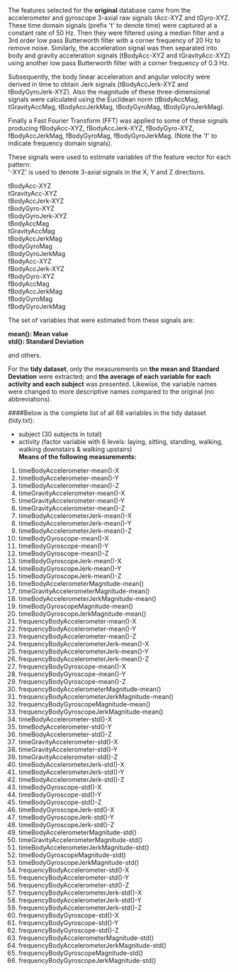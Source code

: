 
The features selected for the **original** database came from the accelerometer and gyroscope 3-axial raw signals tAcc-XYZ and tGyro-XYZ. These time domain signals (prefix 't' to denote time) were captured at a constant rate of 50 Hz. Then they were filtered using a median filter and a 3rd order low pass Butterworth filter with a corner frequency of 20 Hz to remove noise. Similarly, the acceleration signal was then separated into body and gravity acceleration signals (tBodyAcc-XYZ and tGravityAcc-XYZ) using another low pass Butterworth filter with a corner frequency of 0.3 Hz. 

Subsequently, the body linear acceleration and angular velocity were derived in time to obtain Jerk signals (tBodyAccJerk-XYZ and tBodyGyroJerk-XYZ). Also the magnitude of these three-dimensional signals were calculated using the Euclidean norm (tBodyAccMag, tGravityAccMag, tBodyAccJerkMag, tBodyGyroMag, tBodyGyroJerkMag). 

Finally a Fast Fourier Transform (FFT) was applied to some of these signals producing fBodyAcc-XYZ, fBodyAccJerk-XYZ, fBodyGyro-XYZ, fBodyAccJerkMag, fBodyGyroMag, fBodyGyroJerkMag. (Note the 'f' to indicate frequency domain signals). 

These signals were used to estimate variables of the feature vector for each pattern:  
'-XYZ' is used to denote 3-axial signals in the X, Y and Z directions.

tBodyAcc-XYZ  
tGravityAcc-XYZ  
tBodyAccJerk-XYZ  
tBodyGyro-XYZ  
tBodyGyroJerk-XYZ  
tBodyAccMag  
tGravityAccMag  
tBodyAccJerkMag  
tBodyGyroMag  
tBodyGyroJerkMag  
fBodyAcc-XYZ  
fBodyAccJerk-XYZ  
fBodyGyro-XYZ  
fBodyAccMag  
fBodyAccJerkMag  
fBodyGyroMag  
fBodyGyroJerkMag  

The set of variables that were estimated from these signals are: 

**mean(): Mean value**  
**std(): Standard Deviation**  

and others.


For the **tidy dataset**, only the measurements on **the mean and Standard Deviation** were extracted; and **the average of each variable for each activity and each subject** was presented. Likewise, the variable names were changed to more descriptive names compared to the original (no abbreviations).


####Below is the complete list of all 68 variables in the tidy dataset (tidy.txt):

- subject (30 subjects in total) 
- activity (factor variable with 6 levels: laying, sitting, standing, walking, walking downstairs & walking upstairs)   
 **Means of the following measurements:**
1. timeBodyAccelerometer-mean()-X               
1. timeBodyAccelerometer-mean()-Y            
1. timeBodyAccelerometer-mean()-Z 
1. timeGravityAccelerometer-mean()-X             
1. timeGravityAccelerometer-mean()-Y            
1. timeGravityAccelerometer-mean()-Z             
1. timeBodyAccelerometerJerk-mean()-X            
1. timeBodyAccelerometerJerk-mean()-Y            
1. timeBodyAccelerometerJerk-mean()-Z            
1. timeBodyGyroscope-mean()-X                   
1. timeBodyGyroscope-mean()-Y                    
1. timeBodyGyroscope-mean()-Z                   
1. timeBodyGyroscopeJerk-mean()-X                
1. timeBodyGyroscopeJerk-mean()-Y                
1. timeBodyGyroscopeJerk-mean()-Z               
1. timeBodyAccelerometerMagnitude-mean()        
1. timeGravityAccelerometerMagnitude-mean()     
1. timeBodyAccelerometerJerkMagnitude-mean()     
1. timeBodyGyroscopeMagnitude-mean()             
1. timeBodyGyroscopeJerkMagnitude-mean()         
1. frequencyBodyAccelerometer-mean()-X           
1. frequencyBodyAccelerometer-mean()-Y          
1. frequencyBodyAccelerometer-mean()-Z           
1. frequencyBodyAccelerometerJerk-mean()-X       
1. frequencyBodyAccelerometerJerk-mean()-Y       
1. frequencyBodyAccelerometerJerk-mean()-Z      
1. frequencyBodyGyroscope-mean()-X               
1. frequencyBodyGyroscope-mean()-Y               
1. frequencyBodyGyroscope-mean()-Z               
1. frequencyBodyAccelerometerMagnitude-mean()    
1. frequencyBodyAccelerometerJerkMagnitude-mean()
1. frequencyBodyGyroscopeMagnitude-mean()  
1. frequencyBodyGyroscopeJerkMagnitude-mean()      
1. timeBodyAccelerometer-std()-X                 
1. timeBodyAccelerometer-std()-Y                
1. timeBodyAccelerometer-std()-Z                 
1. timeGravityAccelerometer-std()-X              
1. timeGravityAccelerometer-std()-Y              
1. timeGravityAccelerometer-std()-Z              
1. timeBodyAccelerometerJerk-std()-X             
1. timeBodyAccelerometerJerk-std()-Y             
1. timeBodyAccelerometerJerk-std()-Z             
1. timeBodyGyroscope-std()-X                     
1. timeBodyGyroscope-std()-Y                    
1. timeBodyGyroscope-std()-Z                     
1. timeBodyGyroscopeJerk-std()-X                 
1. timeBodyGyroscopeJerk-std()-Y                 
1. timeBodyGyroscopeJerk-std()-Z                 
1. timeBodyAccelerometerMagnitude-std()          
1. timeGravityAccelerometerMagnitude-std()       
1. timeBodyAccelerometerJerkMagnitude-std()      
1. timeBodyGyroscopeMagnitude-std()              
1. timeBodyGyroscopeJerkMagnitude-std()          
1. frequencyBodyAccelerometer-std()-X            
1. frequencyBodyAccelerometer-std()-Y            
1. frequencyBodyAccelerometer-std()-Z            
1. frequencyBodyAccelerometerJerk-std()-X        
1. frequencyBodyAccelerometerJerk-std()-Y        
1. frequencyBodyAccelerometerJerk-std()-Z        
1. frequencyBodyGyroscope-std()-X                
1. frequencyBodyGyroscope-std()-Y                
1. frequencyBodyGyroscope-std()-Z                
1. frequencyBodyAccelerometerMagnitude-std()     
1. frequencyBodyAccelerometerJerkMagnitude-std() 
1. frequencyBodyGyroscopeMagnitude-std()        
1. frequencyBodyGyroscopeJerkMagnitude-std() 
